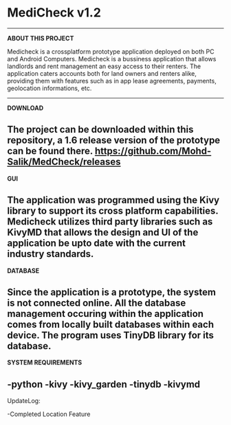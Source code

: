 # MediCheck v1.2
------------------------------------------------------------------------------------------------------------------------------------------------------
**ABOUT THIS PROJECT**

Medicheck is a crossplatform prototype application deployed on both PC and Android Computers. Medicheck is a bussiness application that allows landlords and rent management an easy access to their renters. The application caters accounts both for land owners and renters alike, providing them with features such as in app lease agreements, payments, geolocation informations, etc. 

------------------------------------------------------------------------------------------------------------------------------------------------------
**DOWNLOAD**

The project can be downloaded within this repository, a 1.6 release version of the prototype can be found there.
https://github.com/Mohd-Salik/MedCheck/releases
------------------------------------------------------------------------------------------------------------------------------------------------------
**GUI**

The application was programmed using the Kivy library to support its cross platform capabilities. Medicheck utilizes third party libraries such as KivyMD that allows the design and UI of the application be upto date with the current industry standards.
------------------------------------------------------------------------------------------------------------------------------------------------------
**DATABASE**

Since the application is a prototype, the system is not connected online. All the database management occuring within the application comes from locally built databases within each device. The program uses TinyDB library for its database.
------------------------------------------------------------------------------------------------------------------------------------------------------
**SYSTEM REQUIREMENTS**

-python
-kivy
-kivy_garden
-tinydb
-kivymd
------------------------------------------------------------------------------------------------------------------------------------------------------
UpdateLog:

-Completed Location Feature



